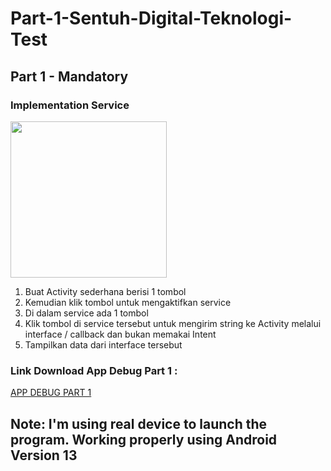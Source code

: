# Part-1-Sentuh-Digital-Teknologi-Test

## Part 1 - Mandatory 
### Implementation Service
<img src='https://github.com/ck-source92/data-utama-semarang-test/assets/56222477/66021f45-25ef-417f-b07e-c05e24856c64' width='250'>

1. Buat Activity sederhana berisi 1 tombol
2. Kemudian klik tombol untuk mengaktifkan service
3. Di dalam service ada 1 tombol
4. Klik tombol di service tersebut untuk mengirim string ke Activity melalui interface /
callback dan bukan memakai Intent
5. Tampilkan data dari interface tersebut

### Link Download App Debug Part 1 : 
<a href="https://drive.google.com/drive/u/0/folders/1YqqAHJ0UMeQfnqzJkj3dvJXMDQ5Opdf1" target="_blank">APP DEBUG PART 1</a>

## Note: I'm using real device to launch the program. Working properly using Android Version 13

